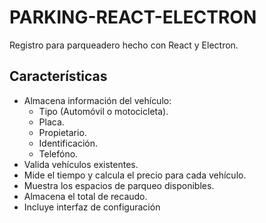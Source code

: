 # PARKING-REACT-ELECTRON

Registro para parqueadero hecho con React y Electron.

## Características

-   Almacena información del vehículo:
    -   Tipo (Automóvil o motocicleta).
    -   Placa.
    -   Propietario.
    -   Identificación.
    -   Telefóno.
-   Valida vehículos existentes.
-   Mide el tiempo y calcula el precio para cada vehículo.
-   Muestra los espacios de parqueo disponibles.
-   Almacena el total de recaudo.
-   Incluye interfaz de configuración